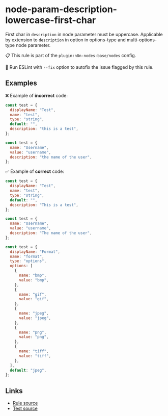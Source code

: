 [//]: # "File generated from a template. Do not edit this file directly."

# node-param-description-lowercase-first-char

First char in `description` in node parameter must be uppercase. Applicable by extension to `description` in option in options-type and multi-options-type node parameter.

📋 This rule is part of the `plugin:n8n-nodes-base/nodes` config.

🔧 Run ESLint with `--fix` option to autofix the issue flagged by this rule.

## Examples

❌ Example of **incorrect** code:

```js
const test = {
  displayName: "Test",
  name: "test",
  type: "string",
  default: "",
  description: "this is a test",
};

const test = {
  name: "Username",
  value: "username",
  description: "the name of the user",
};
```

✅ Example of **correct** code:

```js
const test = {
  displayName: "Test",
  name: "test",
  type: "string",
  default: "",
  description: "This is a test",
};

const test = {
  name: "Username",
  value: "username",
  description: "The name of the user",
};

const test = {
  displayName: "Format",
  name: "format",
  type: "options",
  options: [
    {
      name: "bmp",
      value: "bmp",
    },
    {
      name: "gif",
      value: "gif",
    },
    {
      name: "jpeg",
      value: "jpeg",
    },
    {
      name: "png",
      value: "png",
    },
    {
      name: "tiff",
      value: "tiff",
    },
  ],
  default: "jpeg",
};
```

## Links

- [Rule source](../../lib/rules/node-param-description-lowercase-first-char.ts)
- [Test source](../../tests/node-param-description-lowercase-first-char.test.ts)
